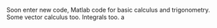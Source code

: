 Soon enter new code, Matlab code for basic calculus and trigonometry. Some vector calculus too. Integrals too.
a



